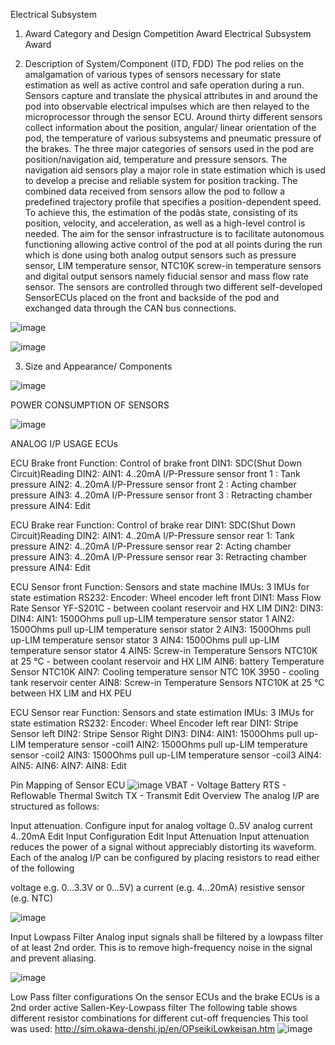 Electrical Subsystem

1. Award Category and Design Competition Award
Electrical Subsystem Award


2. Description of System/Component (ITD, FDD)
The pod relies on the amalgamation of various types of sensors necessary for state estimation as well as active control and safe operation during a run. Sensors capture and translate the physical attributes in and around the pod into observable electrical impulses which are then relayed to the microprocessor through the sensor ECU. Around thirty different sensors collect information about the position, angular/ linear orientation of the pod, the temperature of various subsystems and pneumatic pressure of the brakes. The three major categories of sensors used in the pod are position/navigation aid, temperature and pressure sensors. The navigation aid sensors play a major role in state estimation which is used to develop a precise and reliable system for position tracking. The combined data received from sensors allow the pod to follow a predefined trajectory profile that specifies a position-dependent speed. To achieve this, the estimation of the podâs state, consisting of its position, velocity, and acceleration, as well as a high-level control is needed. The aim for the sensor infrastructure is to facilitate autonomous functioning allowing active control of the pod at all points during the run which is done using both analog output sensors such as pressure sensor, LIM temperature sensor, NTC10K screw-in temperature sensors and digital output sensors namely fiducial sensor and mass flow rate sensor. The sensors are controlled through two different self-developed SensorECUs placed on the front and backside of the pod and exchanged data through the CAN bus connections.

![image](https://github.com/user-attachments/assets/bd425249-0b31-40d6-a2a2-b785c41800a4)

![image](https://github.com/user-attachments/assets/3b875a27-c35e-4282-a910-4bae8cf24c98)

3. Size and Appearance/ Components

![image](https://github.com/user-attachments/assets/eeee2264-2a37-4cc4-af53-742c822e1d25)

POWER CONSUMPTION OF SENSORS

![image](https://github.com/user-attachments/assets/d66c5aa0-1e52-45af-9798-c76ac6e3f260)

ANALOG I/P USAGE ECUs

ECU Brake front
Function: Control of brake front
DIN1: SDC(Shut Down Circuit)Reading
DIN2:
AIN1: 4..20mA I/P-Pressure sensor front 1 : Tank pressure
AIN2: 4..20mA I/P-Pressure sensor front 2 : Acting chamber pressure
AIN3: 4..20mA I/P-Pressure sensor front 3 : Retracting chamber pressure
AIN4:
Edit

ECU Brake rear
Function: Control of brake rear
DIN1: SDC(Shut Down Circuit)Reading
DIN2:
AIN1: 4..20mA I/P-Pressure sensor rear 1: Tank pressure
AIN2: 4..20mA I/P-Pressure sensor rear 2: Acting chamber pressure
AIN3: 4..20mA I/P-Pressure sensor rear 3: Retracting chamber pressure
AIN4:
Edit

ECU Sensor front
Function: Sensors and state machine
IMUs: 3 IMUs for state estimation
RS232:
Encoder: Wheel encoder left front
DIN1: Mass Flow Rate Sensor YF-S201C - between coolant reservoir and HX LIM
DIN2:
DIN3:
DIN4:
AIN1: 1500Ohms pull up-LIM temperature sensor stator 1
AIN2: 1500Ohms pull up-LIM temperature sensor stator 2
AIN3: 1500Ohms pull up-LIM temperature sensor stator 3
AIN4: 1500Ohms pull up-LIM temperature sensor stator 4
AIN5: Screw-in Temperature Sensors NTC10K at 25 °C - between coolant reservoir and HX LIM
AIN6: battery Temperature Sensor NTC10K
AIN7: Cooling temperature sensor NTC 10K 3950 - cooling tank reservoir center
AIN8: Screw-in Temperature Sensors NTC10K at 25 °C between HX LIM and HX PEU

ECU Sensor rear
Function: Sensors and state estimation
IMUs: 3 IMUs for state estimation
RS232:
Encoder: Wheel Encoder left rear
DIN1: Stripe Sensor left
DIN2: Stripe Sensor Right
DIN3:
DIN4:
AIN1: 1500Ohms pull up-LIM temperature sensor -coil1
AIN2: 1500Ohms pull up-LIM temperature sensor -coil2
AIN3: 1500Ohms pull up-LIM temperature sensor -coil3
AIN4:
AIN5:
AIN6:
AIN7:
AIN8:
Edit

Pin Mapping of Sensor ECU
![image](https://github.com/user-attachments/assets/966dab0c-bb52-4e78-8874-a9473bbe95d8)
VBAT - Voltage Battery
RTS - Reflowable Thermal Switch
TX - Transmit
Edit
Overview
The analog I/P are structured as follows:

Input attenuation. Configure input for
analog voltage 0..5V
analog current 4..20mA
Edit
Input Configuration
Edit
Input Attenuation
Input attenuation reduces the power of a signal without appreciably distorting its waveform. Each of the analog I/P can be configured by placing resistors to read either of the following

voltage e.g. 0…3.3V or 0…5V)
a current (e.g. 4…20mA)
resistive sensor (e.g. NTC)

![image](https://github.com/user-attachments/assets/f4d1db96-6ef4-4da6-bf7b-c373aaca9511)

Input Lowpass Filter
Analog input signals shall be filtered by a lowpass filter of at least 2nd order.
This is to remove high-frequency noise in the signal and prevent aliasing.

![image](https://github.com/user-attachments/assets/2c2cfa54-5f45-4983-8d3f-6868531ad15d)

Low Pass filter configurations
On the sensor ECUs and the brake ECUs is a 2nd order active Sallen-Key-Lowpass filter
The following table shows different resistor combinations for different cut-off frequencies
This tool was used: http://sim.okawa-denshi.jp/en/OPseikiLowkeisan.htm
![image](https://github.com/user-attachments/assets/f69bbde4-b096-4006-ad37-be7e7bf51cfd)



